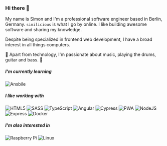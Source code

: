 ### Hi there 👋
My name is Simon and I'm a professional software engineer based in Berlin, Germany. `similicious` is what I go by online. I like building awesome software and sharing my knowledge.

Despite being specialized in frontend web development, I have a broad interest in all things computers. 

🎵 Apart from technology, I'm passionate about music, playing the drums, guitar and bass. 🤘

##### I'm currently learning
![Ansbile](https://img.shields.io/badge/Ansible-%23EE0000?style=for-the-badge&logo=ansible)
##### I like working with
![HTML5](https://img.shields.io/badge/HTML5-%23E34F26?style=for-the-badge&logo=html5&logoColor=white)
![SASS](https://img.shields.io/badge/SASS-%23CC6699?style=for-the-badge&logo=sass&logoColor=white)
![TypeScript](https://img.shields.io/badge/TypeScript-%233178C6?style=for-the-badge&logo=typescript&logoColor=white)
![Angular](https://img.shields.io/badge/Angular-%23DD0031?style=for-the-badge&logo=angular)
![Cypress](https://img.shields.io/badge/Cypress-%2317202C?style=for-the-badge&logo=cypress&logoColor=white)
![PWA](https://img.shields.io/badge/PWA-%235A0FC8?style=for-the-badge&logo=pwa&logoColor=white)
![NodeJS](https://img.shields.io/badge/NodeJS-%23339933?style=for-the-badge&logo=node.js&logoColor=white)
![Express](https://img.shields.io/badge/Express-%23000000?style=for-the-badge&logo=express&logoColor=white)
![Docker](https://img.shields.io/badge/Docker-%232496ED?style=for-the-badge&logo=docker&logoColor=white)
##### I'm also interested in
![Raspberry Pi](https://img.shields.io/badge/Rasberry%20Pi-%23A22846?style=for-the-badge&logo=raspberrypi&logoColor=white)
![Linux](https://img.shields.io/badge/Linux-%23FCC624?style=for-the-badge&logo=linux&logoColor=black)


<!--
https://simpleicons.org
!-->
